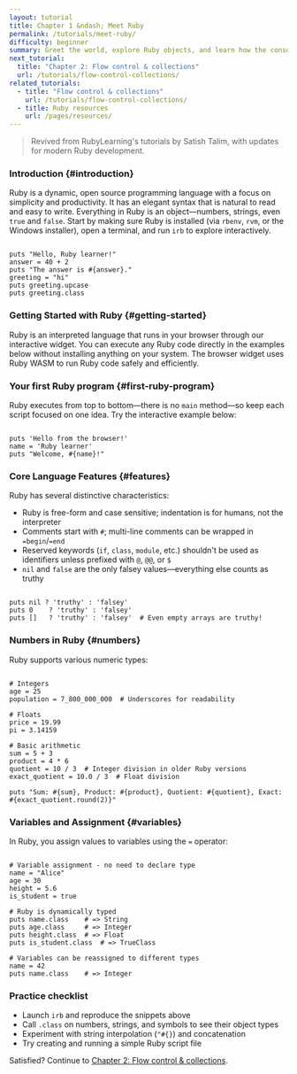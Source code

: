 ```yaml
---
layout: tutorial
title: Chapter 1 &ndash; Meet Ruby
permalink: /tutorials/meet-ruby/
difficulty: beginner
summary: Greet the world, explore Ruby objects, and learn how the console responds to your code.
next_tutorial:
  title: "Chapter 2: Flow control & collections"
  url: /tutorials/flow-control-collections/
related_tutorials:
  - title: "Flow control & collections"
    url: /tutorials/flow-control-collections/
  - title: Ruby resources
    url: /pages/resources/
---
```


> Revived from RubyLearning's tutorials by Satish Talim, with updates for modern Ruby development.

### Introduction {#introduction}

Ruby is a dynamic, open source programming language with a focus on simplicity and productivity. It has an elegant syntax that is natural to read and easy to write. Everything in Ruby is an object&mdash;numbers, strings, even `true` and `false`. Start by making sure Ruby is installed (via `rbenv`, `rvm`, or the Windows installer), open a terminal, and run `irb` to explore interactively.

<pre class="language-ruby" data-executable="true" contenteditable="true" style="white-space: pre-wrap; outline: none;"><code class="ruby-exec language-ruby">
puts &quot;Hello, Ruby learner!&quot;
answer = 40 + 2
puts &quot;The answer is #{answer}.&quot;
greeting = &quot;hi&quot;
puts greeting.upcase
puts greeting.class
</code></pre>

### Getting Started with Ruby {#getting-started}

Ruby is an interpreted language that runs in your browser through our interactive widget. You can execute any Ruby code directly in the examples below without installing anything on your system. The browser widget uses Ruby WASM to run Ruby code safely and efficiently.

### Your first Ruby program {#first-ruby-program}

Ruby executes from top to bottom&mdash;there is no `main` method&mdash;so keep each script focused on one idea. Try the interactive example below:

<pre class="language-ruby" data-executable="true" contenteditable="true" style="white-space: pre-wrap; outline: none;"><code class="ruby-exec language-ruby">
puts &#39;Hello from the browser!&#39;
name = &#39;Ruby learner&#39;
puts &quot;Welcome, #{name}!&quot;
</code></pre>

### Core Language Features {#features}

Ruby has several distinctive characteristics:

- Ruby is free-form and case sensitive; indentation is for humans, not the interpreter
- Comments start with `#`; multi-line comments can be wrapped in `=begin`/`=end`
- Reserved keywords (`if`, `class`, `module`, etc.) shouldn't be used as identifiers unless prefixed with `@`, `@@`, or `$`
- `nil` and `false` are the only falsey values&mdash;everything else counts as truthy

<pre class="language-ruby" data-executable="true" contenteditable="true" style="white-space: pre-wrap; outline: none;"><code class="ruby-exec language-ruby">
puts nil ? &#39;truthy&#39; : &#39;falsey&#39;
puts 0    ? &#39;truthy&#39; : &#39;falsey&#39;
puts []   ? &#39;truthy&#39; : &#39;falsey&#39;  # Even empty arrays are truthy!
</code></pre>

### Numbers in Ruby {#numbers}

Ruby supports various numeric types:

<pre class="language-ruby" data-executable="true" contenteditable="true" style="white-space: pre-wrap; outline: none;"><code class="ruby-exec language-ruby">
# Integers
age = 25
population = 7_800_000_000  # Underscores for readability

# Floats
price = 19.99
pi = 3.14159

# Basic arithmetic
sum = 5 + 3
product = 4 * 6
quotient = 10 / 3  # Integer division in older Ruby versions
exact_quotient = 10.0 / 3  # Float division

puts &quot;Sum: #{sum}, Product: #{product}, Quotient: #{quotient}, Exact: #{exact_quotient.round(2)}&quot;
</code></pre>

### Variables and Assignment {#variables}

In Ruby, you assign values to variables using the `=` operator:

<pre class="language-ruby" data-executable="true" contenteditable="true" style="white-space: pre-wrap; outline: none;"><code class="ruby-exec language-ruby">
# Variable assignment - no need to declare type
name = &quot;Alice&quot;
age = 30
height = 5.6
is_student = true

# Ruby is dynamically typed
puts name.class    # =&gt; String
puts age.class     # =&gt; Integer
puts height.class  # =&gt; Float
puts is_student.class  # =&gt; TrueClass

# Variables can be reassigned to different types
name = 42
puts name.class    # =&gt; Integer
</code></pre>

### Practice checklist

- Launch `irb` and reproduce the snippets above
- Call `.class` on numbers, strings, and symbols to see their object types
- Experiment with string interpolation (`"#{}`) and concatenation
- Try creating and running a simple Ruby script file

Satisfied? Continue to [Chapter 2: Flow control & collections](/tutorials/flow-control-collections/).
